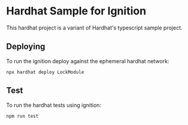 # Hardhat Sample for Ignition

This hardhat project is a variant of Hardhat's typescript sample project.

## Deploying

To run the ignition deploy against the ephemeral hardhat network:

```shell
npx hardhat deploy LockModule
```

## Test

To run the hardhat tests using ignition:

```shell
npm run test
```
